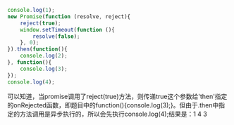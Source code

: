 ```javascript
console.log(1);
new Promise(function (resolve, reject){
    reject(true);
    window.setTimeout(function (){
        resolve(false);
    }, 0);
}).then(function(){
    console.log(2);
}, function(){
    console.log(3);
});
console.log(4);
```
可以知道，当promise调用了reject(true)方法，则传递true这个参数给'then'指定的onRejected函数，即题目中的function(){console.log(3);}。但由于.then中指定的方法调用是异步执行的，所以会先执行console.log(4);结果是：1 4 3
